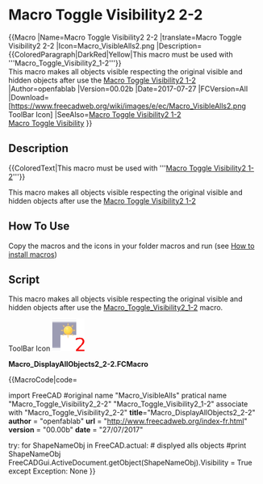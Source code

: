 # Macro Toggle Visibility2 2-2
  {{Macro
|Name=Macro Toggle Visibility2 2-2
|translate=Macro Toggle Visibility2 2-2
|Icon=Macro_VisibleAlls2.png
|Description={{ColoredParagraph|DarkRed|Yellow|This macro must be used with '''Macro_Toggle_Visibility2_1-2'''}}<br/>This macro makes all objects visible respecting the original visible and hidden objects after use the [Macro Toggle Visibility2 1-2](Macro_Toggle_Visibility2_1-2.md)
|Author=openfablab
|Version=00.02b
|Date=2017-07-27
|FCVersion=All
|Download=[https://www.freecadweb.org/wiki/images/e/ec/Macro_VisibleAlls2.png ToolBar Icon]
|SeeAlso=[Macro Toggle Visibility2 1-2](Macro_Toggle_Visibility2_1-2.md)<br/>[Macro Toggle Visibility](Macro_Toggle_Visibility.md)
}}

## Description


{{ColoredText|This macro must be used with '''[Macro Toggle Visibility2 1-2](Macro_Toggle_Visibility2_1-2.md)'''}}

This macro makes all objects visible respecting the original visible and hidden objects after use the [Macro Toggle Visibility2 1-2](Macro_Toggle_Visibility2_1-2.md)

## How To Use 

Copy the macros and the icons in your folder macros and run (see [How to install macros](How_to_install_macros.md))

## Script

This macro makes all objects visible respecting the original visible and hidden objects after use the [Macro\_Toggle\_Visibility2\_1-2](Macro_Toggle_Visibility2_1-2.md) macro.



ToolBar Icon <img alt="" src=images/Macro_VisibleAlls2.png  style="width:64px;">

**Macro\_DisplayAllObjects2\_2-2.FCMacro**


{{MacroCode|code=

import FreeCAD
#original name "Macro_VisibleAlls" pratical name "Macro_Toggle_Visibility2_2-2" "Macro_Toggle_Visibility2_1-2" associate with "Macro_Toggle_Visibility2_2-2"
__title__="Macro_DisplayAllObjects2_2-2"
__author__ = "openfablab"
__url__     = "http://www.freecadweb.org/index-fr.html"
__version__ = "00.00b"
__date__    = "27/07/2017"

try:
    for ShapeNameObj in FreeCAD.actual:   # displyed alls objects
        #print ShapeNameObj
        FreeCADGui.ActiveDocument.getObject(ShapeNameObj).Visibility = True
except Exception:
    None }}

